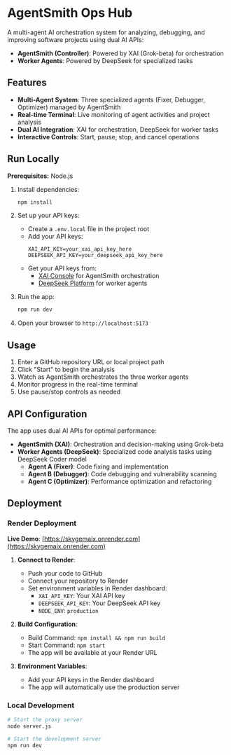 # AgentSmith Ops Hub

A multi-agent AI orchestration system for analyzing, debugging, and improving software projects using dual AI APIs:
- **AgentSmith (Controller)**: Powered by XAI (Grok-beta) for orchestration
- **Worker Agents**: Powered by DeepSeek for specialized tasks

## Features

- **Multi-Agent System**: Three specialized agents (Fixer, Debugger, Optimizer) managed by AgentSmith
- **Real-time Terminal**: Live monitoring of agent activities and project analysis
- **Dual AI Integration**: XAI for orchestration, DeepSeek for worker tasks
- **Interactive Controls**: Start, pause, stop, and cancel operations

## Run Locally

**Prerequisites:** Node.js

1. Install dependencies:
   ```bash
   npm install
   ```

2. Set up your API keys:
   - Create a `.env.local` file in the project root
   - Add your API keys:
     ```
     XAI_API_KEY=your_xai_api_key_here
     DEEPSEEK_API_KEY=your_deepseek_api_key_here
     ```
   - Get your API keys from:
     - [XAI Console](https://console.x.ai/) for AgentSmith orchestration
     - [DeepSeek Platform](https://platform.deepseek.com/) for worker agents

3. Run the app:
   ```bash
   npm run dev
   ```

4. Open your browser to `http://localhost:5173`

## Usage

1. Enter a GitHub repository URL or local project path
2. Click "Start" to begin the analysis
3. Watch as AgentSmith orchestrates the three worker agents
4. Monitor progress in the real-time terminal
5. Use pause/stop controls as needed

## API Configuration

The app uses dual AI APIs for optimal performance:
- **AgentSmith (XAI)**: Orchestration and decision-making using Grok-beta
- **Worker Agents (DeepSeek)**: Specialized code analysis tasks using DeepSeek Coder model
  - **Agent A (Fixer)**: Code fixing and implementation
  - **Agent B (Debugger)**: Code debugging and vulnerability scanning
  - **Agent C (Optimizer)**: Performance optimization and refactoring

## Deployment

### Render Deployment

**Live Demo**: [https://skygemaix.onrender.com](https://skygemaix.onrender.com)

1. **Connect to Render**:
   - Push your code to GitHub
   - Connect your repository to Render
   - Set environment variables in Render dashboard:
     - `XAI_API_KEY`: Your XAI API key
     - `DEEPSEEK_API_KEY`: Your DeepSeek API key
     - `NODE_ENV`: `production`

2. **Build Configuration**:
   - Build Command: `npm install && npm run build`
   - Start Command: `npm start`
   - The app will be available at your Render URL

3. **Environment Variables**:
   - Add your API keys in the Render dashboard
   - The app will automatically use the production server

### Local Development

```bash
# Start the proxy server
node server.js

# Start the development server
npm run dev
```
